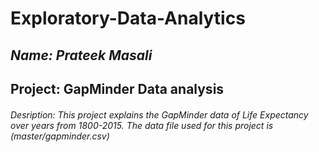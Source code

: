 # Exploratory-Data-Analytics
## *Name: Prateek Masali*

## Project: GapMinder Data analysis
###### Desription: This project explains the GapMinder data of Life Expectancy over years from 1800-2015. The data file used for this project is (master/gapminder.csv)
